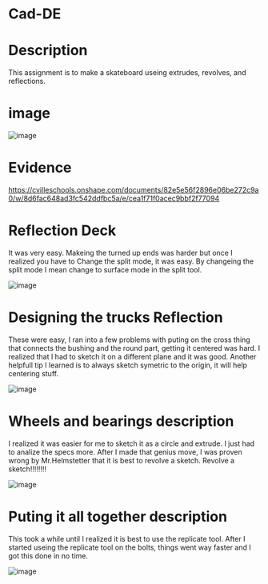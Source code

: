 # Cad-DE

# Description
This assignment is to make a skateboard useing extrudes, revolves, and reflections.

# image

![image](https://user-images.githubusercontent.com/71349802/138945657-5f67b1e5-3718-4be4-8234-c910f8a8c213.png)

# Evidence
https://cvilleschools.onshape.com/documents/82e5e56f2896e06be272c9a0/w/8d6fac648ad3fc542ddfbc5a/e/cea1f71f0acec9bbf2f77094

# Reflection Deck
It was very easy. Makeing the turned up ends was harder but once I realized you have to Change the split mode, it was easy. By changeing the split mode I mean change to surface mode in the split tool.

![image](https://user-images.githubusercontent.com/71349802/138512934-0edec5d8-7f95-4243-90ae-1e2dc4f44239.png)
 
# Designing the trucks Reflection
These were easy, I ran into a few problems with puting on the cross thing that connects the bushing and the round part, getting it centered was hard. I realized that I had to sketch it on a different plane and it was good. Another helpfull tip I learned is to always sketch symetric to the origin, it will help centering stuff.

![image](https://user-images.githubusercontent.com/71349802/138945877-aab31225-7d35-443e-8893-a1f1dc2d3cb9.png)

# Wheels and bearings description
I realized it was easier for me to sketch it as a circle and extrude. I just had to analize the specs more. After I made that genius move, I was proven wrong by Mr.Helmstetter that it is best to revolve a sketch. Revolve a sketch!!!!!!!!

![image](https://user-images.githubusercontent.com/71349802/138946103-a96a1e84-e7b5-4fc4-8934-8dae42099b84.png)

# Puting it all together description
This took a while until I realized it is best to use the replicate tool. After I started useing the replicate tool on the bolts, things went way faster and I got this done in no time.

![image](https://user-images.githubusercontent.com/71349802/138946203-980d0098-3bb8-4afd-b215-9adea8609d87.png)
